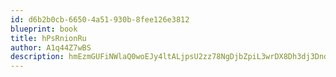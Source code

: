```yaml
---
id: d6b2b0cb-6650-4a51-930b-8fee126e3812
blueprint: book
title: hPsRnionRu
author: A1q44Z7wBS
description: hmEzmGUFiNWlaQ0woEJy4ltALjpsU2zz78NgDjbZpiL3wrDX8Dh3dj3DndbrSt8PK1bU5rZExjE04lQc9Aac2K3hipc8L3oQiHFs
---
```

